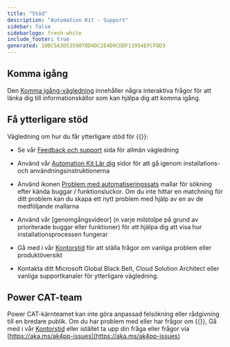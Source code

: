 ```yaml
---
title: "Stöd"
description: "Automation Kit - Support"
sidebar: false
sidebarlogo: fresh-white
include_footer: true
generated: 10BC5A3D5359078D4DC2E4D9CDDF13954EFCF8D3
---
```


## Komma igång

Den [Komma igång-vägledning](/sv/get-started) innehåller några interaktiva frågor för att länka dig till informationskällor som kan hjälpa dig att komma igång.

## Få ytterligare stöd

Vägledning om hur du får ytterligare stöd för {{<product-name>}}:

- Se vår [Feedback och support](https://learn.microsoft.com/power-automate/guidance/automation-kit/feedback-support) sida för allmän vägledning

- Använd vår [Automation Kit Lär dig](https://aka.ms/automation-kit-learn) sidor för att gå igenom installations- och användningsinstruktionerna

- Använd ikonen [Problem med automatiseringssats](https://aka.ms/ak4pp-issues) mallar för sökning efter kända buggar / funktionsluckor. Om du inte hittar en matchning för ditt problem kan du skapa ett nytt problem med hjälp av en av de medföljande mallarna

- Använd vår [genomgångsvideor] (n varje milstolpe på grund av prioriterade buggar eller funktioner) för att hjälpa dig att visa hur installationsprocessen fungerar

- Gå med i vår [Kontorstid](/sv/office-hours) för att ställa frågor om vanliga problem eller produktöversikt

- Kontakta ditt Microsoft Global Black Belt, Cloud Solution Architect eller vanliga supportkanaler för ytterligare vägledning.

## Power CAT-team

Power CAT-kärnteamet kan inte göra anpassad felsökning eller rådgivning till en bredare publik. Om du har problem med eller har frågor om {{<product-name>}}, Gå med i vår [Kontorstid](/sv/office-hours) eller istället ta upp din fråga eller frågor via [https://aka.ms/ak4pp-issues](https://aka.ms/ak4pp-issues)
